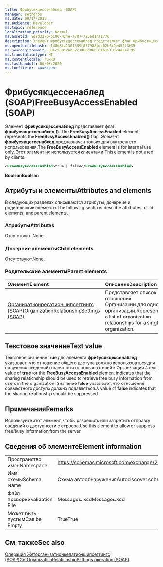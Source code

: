 ```yaml
---
title: Фрибусякцессенаблед (SOAP)
manager: sethgros
ms.date: 09/17/2015
ms.audience: Developer
ms.topic: reference
localization_priority: Normal
ms.assetid: 8d2d3276-b180-424e-a707-7256d14a1776
description: Элемент Фрибусякцессенаблед представляет флаг Фрибусякцессенаблед (). Элемент Фрибусякцессенаблед предназначен только для внутреннего использования. Этот элемент не используется клиентами.
ms.openlocfilehash: c148d8fa1301339f8579884dc02b6c9e452f3035
ms.sourcegitcommit: 88ec988f2bb67c1866d06b361615f3674a24e795
ms.translationtype: MT
ms.contentlocale: ru-RU
ms.lasthandoff: 06/03/2020
ms.locfileid: "44461298"
---
```

# <a name="freebusyaccessenabled-soap"></a><span data-ttu-id="dc296-105">Фрибусякцессенаблед (SOAP)</span><span class="sxs-lookup"><span data-stu-id="dc296-105">FreeBusyAccessEnabled (SOAP)</span></span>

<span data-ttu-id="dc296-106">Элемент **фрибусякцессенаблед** представляет флаг **фрибусякцессенаблед ()** .</span><span class="sxs-lookup"><span data-stu-id="dc296-106">The **FreeBusyAccessEnabled** element represents the **FreeBusyAccessEnabled()** flag.</span></span> <span data-ttu-id="dc296-107">Элемент **фрибусякцессенаблед** предназначен только для внутреннего использования.</span><span class="sxs-lookup"><span data-stu-id="dc296-107">The **FreeBusyAccessEnabled** element is for internal use only.</span></span> <span data-ttu-id="dc296-108">Этот элемент не используется клиентами.</span><span class="sxs-lookup"><span data-stu-id="dc296-108">This element is not used by clients.</span></span> 
  
```XML
<FreeBusyAccessEnabled>true | false</FreeBusyAccessEnabled>
```

 <span data-ttu-id="dc296-109">**Boolean**</span><span class="sxs-lookup"><span data-stu-id="dc296-109">**Boolean**</span></span>
## <a name="attributes-and-elements"></a><span data-ttu-id="dc296-110">Атрибуты и элементы</span><span class="sxs-lookup"><span data-stu-id="dc296-110">Attributes and elements</span></span>

<span data-ttu-id="dc296-111">В следующих разделах описываются атрибуты, дочерние и родительские элементы.</span><span class="sxs-lookup"><span data-stu-id="dc296-111">The following sections describe attributes, child elements, and parent elements.</span></span>
  
### <a name="attributes"></a><span data-ttu-id="dc296-112">Атрибуты</span><span class="sxs-lookup"><span data-stu-id="dc296-112">Attributes</span></span>

<span data-ttu-id="dc296-113">Отсутствуют.</span><span class="sxs-lookup"><span data-stu-id="dc296-113">None.</span></span>
  
### <a name="child-elements"></a><span data-ttu-id="dc296-114">Дочерние элементы</span><span class="sxs-lookup"><span data-stu-id="dc296-114">Child elements</span></span>

<span data-ttu-id="dc296-115">Отсутствуют.</span><span class="sxs-lookup"><span data-stu-id="dc296-115">None.</span></span>
  
### <a name="parent-elements"></a><span data-ttu-id="dc296-116">Родительские элементы</span><span class="sxs-lookup"><span data-stu-id="dc296-116">Parent elements</span></span>

|<span data-ttu-id="dc296-117">**Элемент**</span><span class="sxs-lookup"><span data-stu-id="dc296-117">**Element**</span></span>|<span data-ttu-id="dc296-118">**Описание**</span><span class="sxs-lookup"><span data-stu-id="dc296-118">**Description**</span></span>|
|:-----|:-----|
|[<span data-ttu-id="dc296-119">Организатионрелатионшипсеттингс (SOAP)</span><span class="sxs-lookup"><span data-stu-id="dc296-119">OrganizationRelationshipSettings (SOAP)</span></span>](organizationrelationshipsettings-soap.md) <br/> |<span data-ttu-id="dc296-120">Представляет список отношений Организации для одной организации.</span><span class="sxs-lookup"><span data-stu-id="dc296-120">Represents a list of organization relationships for a single organization.</span></span>  <br/> |
   
## <a name="text-value"></a><span data-ttu-id="dc296-121">Текстовое значение</span><span class="sxs-lookup"><span data-stu-id="dc296-121">Text value</span></span>

<span data-ttu-id="dc296-122">Текстовое значение **true** для элемента **фрибусякцессенаблед** указывает, что отношение общего доступа должно использоваться для получения сведений о занятости от пользователей в Организации.</span><span class="sxs-lookup"><span data-stu-id="dc296-122">A text value of **true** for the **FreeBusyAccessEnabled** element indicates that the sharing relationship should be used to retrieve free busy information from users in the organization.</span></span> <span data-ttu-id="dc296-123">Значение **false** указывает, что отношение совместного доступа должно подавляться.</span><span class="sxs-lookup"><span data-stu-id="dc296-123">A value of **false** indicates that the sharing relationship should be suppressed.</span></span> 
  
## <a name="remarks"></a><span data-ttu-id="dc296-124">Примечания</span><span class="sxs-lookup"><span data-stu-id="dc296-124">Remarks</span></span>

<span data-ttu-id="dc296-125">Используйте этот элемент, чтобы разрешить или запретить отправку сведений о доступности с сервера.</span><span class="sxs-lookup"><span data-stu-id="dc296-125">Use this element to allow or suppress free/busy information from the server.</span></span> 
  
## <a name="element-information"></a><span data-ttu-id="dc296-126">Сведения об элементе</span><span class="sxs-lookup"><span data-stu-id="dc296-126">Element information</span></span>

|||
|:-----|:-----|
|<span data-ttu-id="dc296-127">Пространство имен</span><span class="sxs-lookup"><span data-stu-id="dc296-127">Namespace</span></span>  <br/> |https://schemas.microsoft.com/exchange/2010/Autodiscover  <br/> |
|<span data-ttu-id="dc296-128">Имя схемы</span><span class="sxs-lookup"><span data-stu-id="dc296-128">Schema Name</span></span>  <br/> |<span data-ttu-id="dc296-129">Схема автообнаружения</span><span class="sxs-lookup"><span data-stu-id="dc296-129">Autodiscover schema</span></span>  <br/> |
|<span data-ttu-id="dc296-130">Файл проверки</span><span class="sxs-lookup"><span data-stu-id="dc296-130">Validation File</span></span>  <br/> |<span data-ttu-id="dc296-131">Messages. xsd</span><span class="sxs-lookup"><span data-stu-id="dc296-131">Messages.xsd</span></span>  <br/> |
|<span data-ttu-id="dc296-132">Может быть пустым</span><span class="sxs-lookup"><span data-stu-id="dc296-132">Can be Empty</span></span>  <br/> |<span data-ttu-id="dc296-133">True</span><span class="sxs-lookup"><span data-stu-id="dc296-133">True</span></span>  <br/> |
   
## <a name="see-also"></a><span data-ttu-id="dc296-134">См. также</span><span class="sxs-lookup"><span data-stu-id="dc296-134">See also</span></span>



[<span data-ttu-id="dc296-135">Операция Жеторганизатионрелатионшипсеттингс (SOAP)</span><span class="sxs-lookup"><span data-stu-id="dc296-135">GetOrganizationRelationshipSettings operation (SOAP)</span></span>](getorganizationrelationshipsettings-operation-soap.md)

